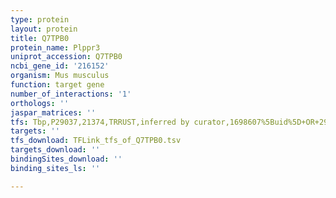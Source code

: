 ```yaml
---
type: protein
layout: protein
title: Q7TPB0
protein_name: Plppr3
uniprot_accession: Q7TPB0
ncbi_gene_id: '216152'
organism: Mus musculus
function: target gene
number_of_interactions: '1'
orthologs: ''
jaspar_matrices: ''
tfs: Tbp,P29037,21374,TRRUST,inferred by curator,1698607%5Buid%5D+OR+29087512%5Buid%5D,Yes
targets: ''
tfs_download: TFLink_tfs_of_Q7TPB0.tsv
targets_download: ''
bindingSites_download: ''
binding_sites_ls: ''

---
```

